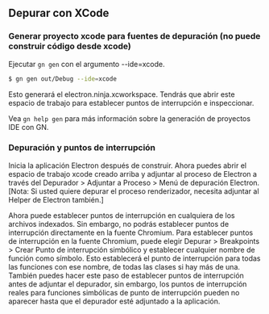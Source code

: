 ## Depurar con XCode

### Generar proyecto xcode para fuentes de depuración (no puede construir código desde xcode)

Ejecutar `gn gen` con el argumento --ide=xcode.

```sh
$ gn gen out/Debug --ide=xcode
```

Esto generará el electron.ninja.xcworkspace. Tendrás que abrir este espacio de trabajo para establecer puntos de interrupción e inspeccionar.

Vea `gn help gen` para más información sobre la generación de proyectos IDE con GN.

### Depuración y puntos de interrupción

Inicia la aplicación Electron después de construir. Ahora puedes abrir el espacio de trabajo xcode creado arriba y adjuntar al proceso de Electron a través del Depurador > Adjuntar a Proceso > Menú de depuración Electron. [Nota: Si usted quiere depurar el proceso renderizador, necesita adjuntar al Helper de Electron también.]

Ahora puede establecer puntos de interrupción en cualquiera de los archivos indexados. Sin embargo, no podrás establecer puntos de interrupción directamente en la fuente Chromium. Para establecer puntos de interrupción en la fuente Chromium, puede elegir Depurar > Breakpoints > Crear Punto de interrupción simbólico y establecer cualquier nombre de función como símbolo. Esto establecerá el punto de interrupción para todas las funciones con ese nombre, de todas las clases si hay más de una. También puedes hacer este paso de establecer puntos de interrupción antes de adjuntar el depurador, sin embargo, los puntos de interrupción reales para funciones simbólicas de punto de interrupción pueden no aparecer hasta que el depurador esté adjuntado a la aplicación.
